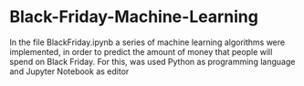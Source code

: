# Black-Friday-Machine-Learning

In the file  BlackFriday.ipynb a series of machine learning algorithms were implemented, in order to predict the amount of money that people will spend on Black Friday.  For this, was used Python as programming language and Jupyter Notebook as editor
